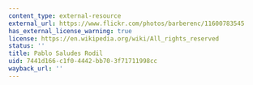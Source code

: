 ```yaml
---
content_type: external-resource
external_url: https://www.flickr.com/photos/barberenc/11600783545
has_external_license_warning: true
license: https://en.wikipedia.org/wiki/All_rights_reserved
status: ''
title: Pablo Saludes Rodil
uid: 7441d166-c1f0-4442-bb70-3f71711998cc
wayback_url: ''
---
```

